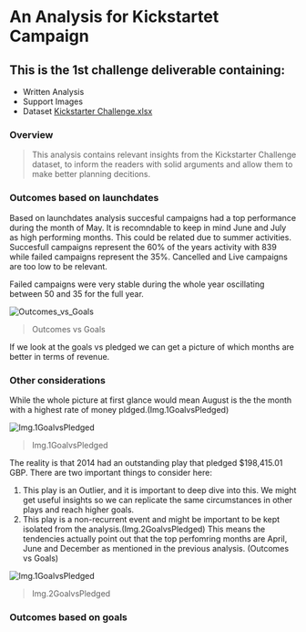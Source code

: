 # An Analysis for Kickstartet Campaign 
 ## This is the 1st challenge deliverable containing: 
  * Written Analysis
  * Support Images 
  * Dataset [Kickstarter Challenge.xlsx](https://github.com/dpiedra86/kickstarter-analysis/blob/main/Kickstarter_Challenge.xlsx)
  
  
  ### Overview
  >This analysis contains relevant insights from the Kickstarter Challenge dataset, to inform the readers with solid arguments and allow them to make better planning decitions. 
  
  ### Outcomes based on launchdates
  
  Based on launchdates analysis succesful campaigns had a top performance during the month of May. It is recomndable to keep in mind June and July as high performing months. This could be related due to summer activities. 
  Succesfull campaigns represent the 60% of the years activity with 839 while failed campaigns represent the 35%. Cancelled and Live campaigns are too low to be relevant. 
  
  Failed campaigns were very stable during the whole year oscillating between 50 and 35 for the full year. 
  
![Outcomes_vs_Goals](https://github.com/dpiedra86/kickstarter-analysis/blob/main/Theater_Outcomes_vs_Launch.png)
>Outcomes vs Goals

If we look at the goals vs pledged we can get a picture of which months are better in terms of revenue. 

### Other considerations 

While the whole picture at first glance would mean August is the the month with a highest rate of money pldged.(Img.1GoalvsPledged)

![Img.1GoalvsPledged](https://github.com/dpiedra86/kickstarter-analysis/blob/main/Goal%20Vs%20Pledged.png)
>Img.1GoalvsPledged

The reality is that 2014 had an outstanding play that pledged $198,415.01 GBP.
There are two important things to consider here:
1. This play is an Outlier, and it is important to deep dive into this. We might get useful insights so we can replicate the same circumstances in other plays and reach higher goals. 
2. This play is a non-recurrent event and might be important to be kept isolated from the analysis.(Img.2GoalvsPledged) This means the tendencies actually point out that the top perfomring months are April, June and December as mentioned in the previous analysis. (Outcomes vs Goals)


![Img.1GoalvsPledged](https://github.com/dpiedra86/kickstarter-analysis/blob/main/Goal%20vs%20Pledged%20Exc.%20Outlier.png)
>Img.2GoalvsPledged


 ### Outcomes based on goals
 
 

